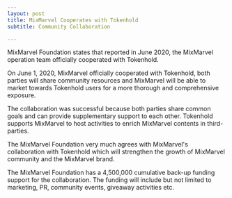 ```yaml
---
layout: post
title: MixMarvel Cooperates with Tokenhold
subtitle: Community Collaboration 

---
```


MixMarvel Foundation states that reported in June 2020, the MixMarvel operation team officially cooperated with Tokenhold. 

On June 1, 2020, MixMarvel officially cooperated with Tokenhold, both parties will share community resources and MixMarvel will be able to market towards Tokenhold users for a more thorough and comprehensive exposure. 

The collaboration was successful because both parties share common goals and can provide supplementary support to each other. Tokenhold supports MixMarvel to host activities to enrich MixMarvel contents in third-parties.  

The MixMarvel Foundation very much agrees with MixMarvel's collaboration with Tokenhold which will strengthen the growth of MixMarvel community and the MixMarvel brand. 

The MixMarvel Foundation has a 4,500,000 cumulative back-up funding support for the collaboration. The funding will include but not limited to marketing, PR, community events, giveaway activities etc. 

